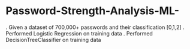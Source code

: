 # Password-Strength-Analysis-ML-
. Given a dataset of 700,000+ passwords and their classification [0,1,2]
. Performed Logistic Regression on training data
. Performed DecisionTreeClassifier on training data

